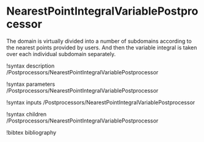 # NearestPointIntegralVariablePostprocessor

The domain is virtually divided into a number of subdomains according to the
nearest points provided by users. And then the variable integral is taken over
each individual subdomain separately.

!syntax description /Postprocessors/NearestPointIntegralVariablePostprocessor

!syntax parameters /Postprocessors/NearestPointIntegralVariablePostprocessor

!syntax inputs /Postprocessors/NearestPointIntegralVariablePostprocessor

!syntax children /Postprocessors/NearestPointIntegralVariablePostprocessor

!bibtex bibliography
